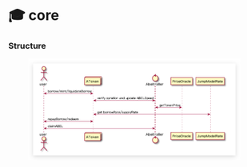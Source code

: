 # 🎓 core

### Structure

<figure><img src="../../.gitbook/assets/image (1).png" alt=""><figcaption></figcaption></figure>

